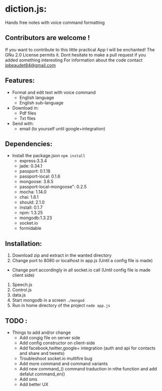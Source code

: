 # diction.js:
Hands free notes with voice command formatting
## Contributors are welcome !
If you want to contribute to this little practical App I will be enchanted! The GNu 2.0 License permits it.
Dont hesitate to make a pull request if you added something interesting
For information about the code contact jpbeaudet84@gmail.com

## Features:
* Format and edit text with voice command
  * English language
  * English sub-language
* Download in:
  * Pdf files
  * Txt files
* Send with:
  * email (to yourself until google+integration)

## Dependencies:
* Install the package.json `npm install`
  * express:3.3.4
  * jade: 0.34.1
  * passport: 0.1.18
  * passport-local: 0.1.6
  * mongoose: 3.8.5
  * passport-local-mongoose": 0.2.5 
  * mocha: 1.14.0
  * chai: 1.8.1
  * should: 2.1.0
  * install: 0.1.7
  * npm: 1.3.25
  * mongodb:1.3.23
  * socket.io
  * formidable

## Installation:
1. Download zip and extract in the wanted directory
2. Change port to 8080 or localhost in app.js (Until a config file is made)
  * Change port accordingly in all socket.io call (Until config file is made client side)
  1. Speech.js
  2. Control.js
  3. data.js 
3. Start mongodb in a screen `./mongod`
4. Run in home directory of the project `node app.js`

## TODO :
* Things to add and/or change
  * Add congig file on server side
  * Add config constructor on client-side
  * Add facebook,twitter,google+ integration (auth and api for contacts and share and tweets)
  * Troubleshoot socket.io multifire bug
  * Add more command and command variants
  * Add new command_<language>() command traduction in nthe function and add defalut command_en()
  * Add sms
  * Add better UX

